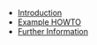 - [Introduction](Introduction.md)
- [Example HOWTO](Example%20HOWTO.md)
- [Further Information](Further%20Information.md)

